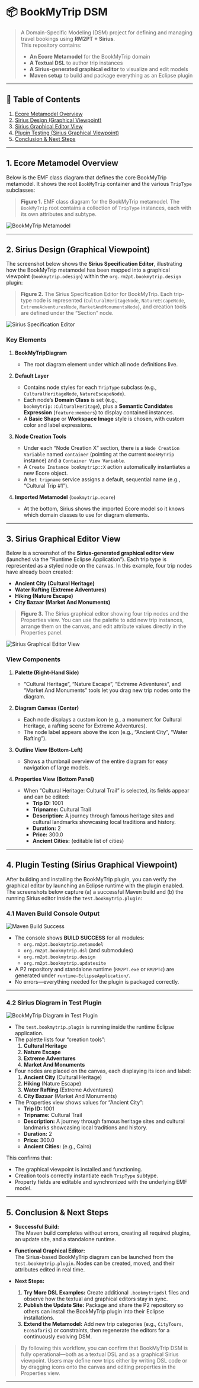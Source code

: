 # 📦 BookMyTrip DSM

> A Domain-Specific Modeling (DSM) project for defining and managing travel bookings using **RM2PT + Sirius**.  
> This repository contains:  
> - **An Ecore Metamodel** for the BookMyTrip domain  
> - **A Textual DSL** to author trip instances  
> - **A Sirius-generated graphical editor** to visualize and edit models  
> - **Maven setup** to build and package everything as an Eclipse plugin  

---

## 📑 Table of Contents

1. [Ecore Metamodel Overview](#1-ecore-metamodel-overview)  
2. [Sirius Design (Graphical Viewpoint)](#2-sirius-design-graphical-viewpoint)  
3. [Sirius Graphical Editor View](#3-sirius-graphical-editor-view)  
4. [Plugin Testing (Sirius Graphical Viewpoint)](#4-plugin-testing-sirius-graphical-viewpoint)  
5. [Conclusion & Next Steps](#5-conclusion--next-steps)  

---

## 1. Ecore Metamodel Overview

Below is the EMF class diagram that defines the core BookMyTrip metamodel. It shows the root `BookMyTrip` container and the various `TripType` subclasses:

> **Figure 1.** EMF class diagram for the BookMyTrip metamodel. The `BookMyTrip` root contains a collection of `TripType` instances, each with its own attributes and subtype.

![BookMyTrip Metamodel](docs/1.png)  
*<!-- Insert Figure 1 here -->*

---

## 2. Sirius Design (Graphical Viewpoint)

The screenshot below shows the **Sirius Specification Editor**, illustrating how the BookMyTrip metamodel has been mapped into a graphical viewpoint (`bookmytrip.odesign`) within the `org.rm2pt.bookmytrip.design` plugin:

> **Figure 2.** The Sirius Specification Editor for BookMyTrip. Each trip-type node is represented (`CulturalHeritageNode`, `NatureEscapeNode`, `ExtremeAdventuresNode`, `MarketAndMonumentsNode`), and creation tools are defined under the “Section” node.

![Sirius Specification Editor](docs/Diagram%20Editor.png)  
*<!-- Insert Figure 2 here -->*

### Key Elements

1. **BookMyTripDiagram**  
   - The root diagram element under which all node definitions live.

2. **Default Layer**  
   - Contains node styles for each `TripType` subclass (e.g., `CulturalHeritageNode`, `NatureEscapeNode`).  
   - Each node’s **Domain Class** is set (e.g., `bookmytrip::CulturalHeritage`), plus a **Semantic Candidates Expression** (`feature:members`) to display contained instances.  
   - A **Basic Shape** or **Workspace Image** style is chosen, with custom color and label expressions.

3. **Node Creation Tools**  
   - Under each “Node Creation X” section, there is a `Node Creation Variable` named `container` (pointing at the current `BookMyTrip` instance) and a `Container View Variable`.  
   - A `Create Instance bookmytrip::X` action automatically instantiates a new Ecore object.  
   - A `Set tripname` service assigns a default, sequential name (e.g., “Cultural Trip #1”).

4. **Imported Metamodel** (`bookmytrip.ecore`)  
   - At the bottom, Sirius shows the imported Ecore model so it knows which domain classes to use for diagram elements.

---

## 3. Sirius Graphical Editor View

Below is a screenshot of the **Sirius-generated graphical editor view** (launched via the “Runtime Eclipse Application”). Each trip type is represented as a styled node on the canvas. In this example, four trip nodes have already been created:

- **Ancient City (Cultural Heritage)**  
- **Water Rafting (Extreme Adventures)**  
- **Hiking (Nature Escape)**  
- **City Bazaar (Market And Monuments)**  

> **Figure 3.** The Sirius graphical editor showing four trip nodes and the Properties view. You can use the palette to add new trip instances, arrange them on the canvas, and edit attribute values directly in the Properties panel.

![Sirius Graphical Editor View](docs/SiriusGraphicalLanguage.png)  
*<!-- Insert Figure 3 here -->*

### View Components

1. **Palette (Right-Hand Side)**  
   - “Cultural Heritage”, “Nature Escape”, “Extreme Adventures”, and “Market And Monuments” tools let you drag new trip nodes onto the diagram.

2. **Diagram Canvas (Center)**  
   - Each node displays a custom icon (e.g., a monument for Cultural Heritage, a rafting scene for Extreme Adventures).  
   - The node label appears above the icon (e.g., “Ancient City”, “Water Rafting”).

3. **Outline View (Bottom-Left)**  
   - Shows a thumbnail overview of the entire diagram for easy navigation of large models.

4. **Properties View (Bottom Panel)**  
   - When “Cultural Heritage: Cultural Trail” is selected, its fields appear and can be edited:  
     - **Trip ID:** 1001  
     - **Tripname:** Cultural Trail  
     - **Description:** A journey through famous heritage sites and cultural landmarks showcasing local traditions and history.  
     - **Duration:** 2  
     - **Price:** 300.0  
     - **Ancient Cities:** (editable list of cities)

---

## 4. Plugin Testing (Sirius Graphical Viewpoint)

After building and installing the BookMyTrip plugin, you can verify the graphical editor by launching an Eclipse runtime with the plugin enabled. The screenshots below capture (a) a successful Maven build and (b) the running Sirius editor inside the `test.bookmytrip.plugin`:

### 4.1 Maven Build Console Output

![Maven Build Success](docs/Plug-in%20building%20and%20testing.png)  
*<!-- Insert Maven build console screenshot here -->*

- The console shows **BUILD SUCCESS** for all modules:  
  - `org.rm2pt.bookmytrip.metamodel`  
  - `org.rm2pt.bookmytrip.dsl` (and submodules)  
  - `org.rm2pt.bookmytrip.design`  
  - `org.rm2pt.bookmytrip.updatesite`  
- A P2 repository and standalone runtime (`RM2PT.exe` or `RM2PTc`) are generated under `runtime-EclipseApplication/`.  
- No errors—everything needed for the plugin is packaged correctly.

---

### 4.2 Sirius Diagram in Test Plugin

![BookMyTrip Diagram in Test Plugin](docs/test-plugin.png)  
*<!-- Insert Sirius diagram from test plugin here -->*

- The `test.bookmytrip.plugin` is running inside the runtime Eclipse application.  
- The palette lists four “creation tools”:  
  1. **Cultural Heritage**  
  2. **Nature Escape**  
  3. **Extreme Adventures**  
  4. **Market And Monuments**  
- Four nodes are placed on the canvas, each displaying its icon and label:  
  1. **Ancient City** (Cultural Heritage)  
  2. **Hiking** (Nature Escape)  
  3. **Water Rafting** (Extreme Adventures)  
  4. **City Bazaar** (Market And Monuments)  
- The Properties view shows values for “Ancient City”:  
  - **Trip ID:** 1001  
  - **Tripname:** Cultural Trail  
  - **Description:** A journey through famous heritage sites and cultural landmarks showcasing local traditions and history.  
  - **Duration:** 2  
  - **Price:** 300.0  
  - **Ancient Cities:** (e.g., Cairo)

This confirms that:  
- The graphical viewpoint is installed and functioning.  
- Creation tools correctly instantiate each `TripType` subtype.  
- Property fields are editable and synchronized with the underlying EMF model.

---

## 5. Conclusion & Next Steps

- **Successful Build:**  
  The Maven build completes without errors, creating all required plugins, an update site, and a standalone runtime.  

- **Functional Graphical Editor:**  
  The Sirius-based BookMyTrip diagram can be launched from the `test.bookmytrip.plugin`. Nodes can be created, moved, and their attributes edited in real time.

- **Next Steps:**  
  1. **Try More DSL Examples:** Create additional `.bookmytripdsl` files and observe how the textual and graphical editors stay in sync.  
  2. **Publish the Update Site:** Package and share the P2 repository so others can install the BookMyTrip plugin into their Eclipse installations.  
  3. **Extend the Metamodel:** Add new trip categories (e.g., `CityTours`, `EcoSafaris`) or constraints, then regenerate the editors for a continuously evolving DSM.  

> By following this workflow, you can confirm that BookMyTrip DSM is fully operational—both as a textual DSL and as a graphical Sirius viewpoint. Users may define new trips either by writing DSL code or by dragging icons onto the canvas and editing properties in the Properties view.

---


